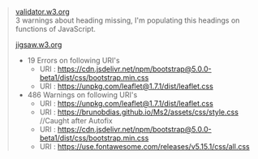 > [validator.w3.org](https://validator.w3.org/nu/?doc=https%3A%2F%2Fbrunobdias.github.io%2FMs2%2Findex.html)
> <br> 3 warnings about heading missing, I'm populating this headings 
> on functions of JavaScript.
> 
> [jigsaw.w3.org](https://jigsaw.w3.org/css-validator/validator?uri=https%3A%2F%2Fbrunobdias.github.io%2FMs2%2Findex.html&profile=css3svg&usermedium=all&warning=1&vextwarning=&lang=en)
> <br> 
> - 19 Errors on following URI's
>   - URI : https://cdn.jsdelivr.net/npm/bootstrap@5.0.0-beta1/dist/css/bootstrap.min.css
>   - URI : https://unpkg.com/leaflet@1.7.1/dist/leaflet.css
> - 486 Warnings on following URI's
>   - URI : https://unpkg.com/leaflet@1.7.1/dist/leaflet.css
>   - URI : https://brunobdias.github.io/Ms2/assets/css/style.css
>    //Caught after Autofix
>   - URI : https://cdn.jsdelivr.net/npm/bootstrap@5.0.0-beta1/dist/css/bootstrap.min.css
>   - URI : https://use.fontawesome.com/releases/v5.15.1/css/all.css





